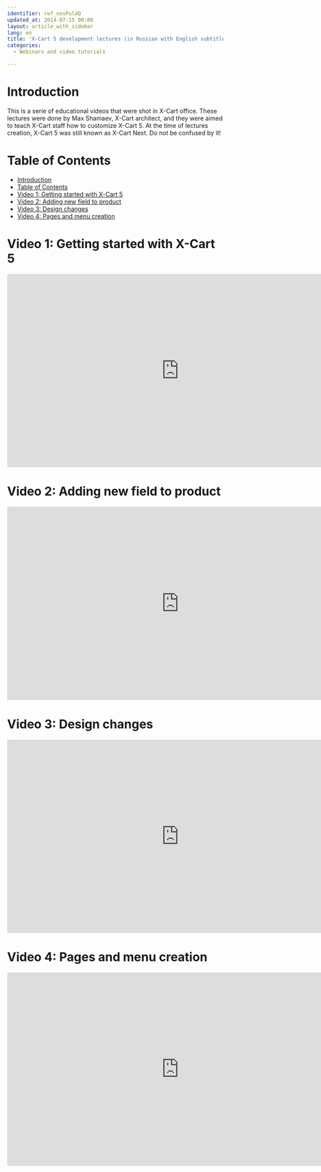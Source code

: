 ```yaml
---
identifier: ref_nesPuldQ
updated_at: 2014-07-15 00:00
layout: article_with_sidebar
lang: en
title: 'X-Cart 5 development lectures (in Russian with English subtitles)'
categories:
  - Webinars and video tutorials

---
```



# Introduction

This is a serie of educational videos that were shot in X-Cart office. These lectures were done by Max Shamaev, X-Cart architect, and they were aimed to teach X-Cart staff how to customize X-Cart 5\. At the time of lectures creation, X-Cart 5 was still known as X-Cart Next. Do not be confused by it!

# Table of Contents

*   [Introduction](#introduction)
*   [Table of Contents](#table-of-contents)
*   [Video 1: Getting started with X-Cart 5](#video-1:-getting-started-with-x-cart-5)
*   [Video 2: Adding new field to product](#video-2:-adding-new-field-to-product)
*   [Video 3: Design changes](#video-3:-design-changes)
*   [Video 4: Pages and menu creation](#video-4:-pages-and-menu-creation)

# Video 1: Getting started with X-Cart 5

<iframe class="youtube-player" type="text/html" style="width: 800px; height: 450px" src="http://www.youtube.com/embed/06mzCyRDoxY" frameborder="0"></iframe>

# Video 2: Adding new field to product

<iframe class="youtube-player" type="text/html" style="width: 800px; height: 450px" src="http://www.youtube.com/embed/fd8Lbswj80s" frameborder="0"></iframe>

# Video 3: Design changes

<iframe class="youtube-player" type="text/html" style="width: 800px; height: 450px" src="http://www.youtube.com/embed/VdLF56ij0NQ" frameborder="0"></iframe>

# Video 4: Pages and menu creation

<iframe class="youtube-player" type="text/html" style="width: 800px; height: 450px" src="http://www.youtube.com/embed/72_dx9pmWxU" frameborder="0"></iframe>